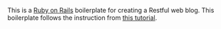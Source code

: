 This is a [Ruby on Rails](https://rubyonrails.org/) boilerplate for creating a Restful web blog. This boilerplate follows the instruction from [this tutorial](https://guides.rubyonrails.org/getting_started.html).

